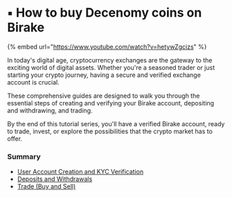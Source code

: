 # ▪ How to buy Decenomy coins on Birake

{% embed url="https://www.youtube.com/watch?v=hetywZgcizs" %}

In today's digital age, cryptocurrency exchanges are the gateway to the exciting world of digital assets. Whether you're a seasoned trader or just starting your crypto journey, having a secure and verified exchange account is crucial.&#x20;

These comprehensive guides are designed to walk you through the essential steps of creating and verifying your Birake account, depositing and withdrawing, and trading.

By the end of this tutorial series, you'll have a verified Birake account, ready to trade, invest, or explore the possibilities that the crypto market has to offer.

### Summary

* [User Account Creation and KYC Verification ](user-account-creation-and-kyc-verification.md)
* [Deposits and Withdrawals](deposits-and-withdrawals.md)
* [Trade (Buy and Sell)](trade-buy-and-sell.md)
